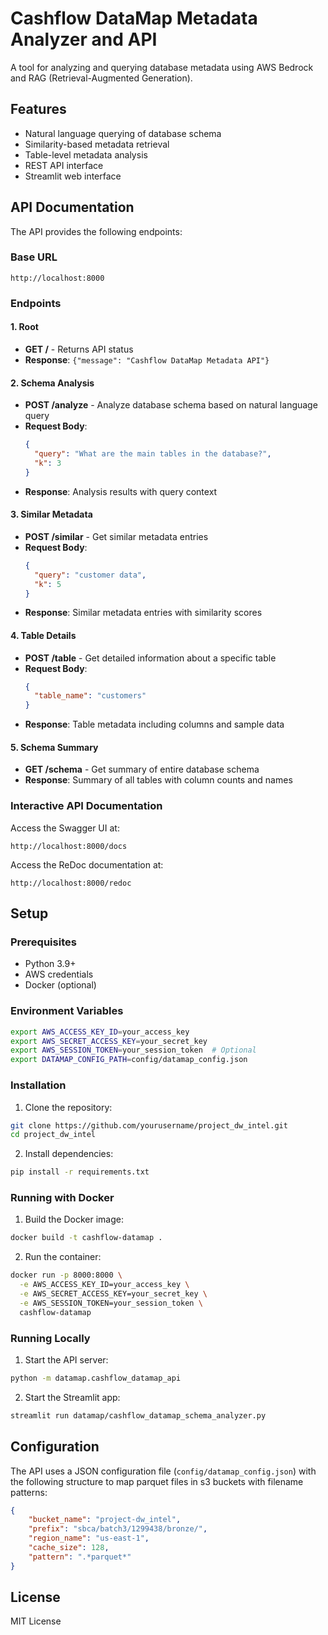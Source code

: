 # Cashflow DataMap Metadata Analyzer and API

A tool for analyzing and querying database metadata using AWS Bedrock and RAG (Retrieval-Augmented Generation).

## Features

- Natural language querying of database schema
- Similarity-based metadata retrieval
- Table-level metadata analysis
- REST API interface
- Streamlit web interface

## API Documentation

The API provides the following endpoints:

### Base URL
```
http://localhost:8000
```

### Endpoints

#### 1. Root
- **GET /** - Returns API status
- **Response**: `{"message": "Cashflow DataMap Metadata API"}`

#### 2. Schema Analysis
- **POST /analyze** - Analyze database schema based on natural language query
- **Request Body**:
  ```json
  {
    "query": "What are the main tables in the database?",
    "k": 3
  }
  ```
- **Response**: Analysis results with query context

#### 3. Similar Metadata
- **POST /similar** - Get similar metadata entries
- **Request Body**:
  ```json
  {
    "query": "customer data",
    "k": 5
  }
  ```
- **Response**: Similar metadata entries with similarity scores

#### 4. Table Details
- **POST /table** - Get detailed information about a specific table
- **Request Body**:
  ```json
  {
    "table_name": "customers"
  }
  ```
- **Response**: Table metadata including columns and sample data

#### 5. Schema Summary
- **GET /schema** - Get summary of entire database schema
- **Response**: Summary of all tables with column counts and names

### Interactive API Documentation
Access the Swagger UI at:
```
http://localhost:8000/docs
```

Access the ReDoc documentation at:
```
http://localhost:8000/redoc
```

## Setup

### Prerequisites
- Python 3.9+
- AWS credentials
- Docker (optional)

### Environment Variables
```bash
export AWS_ACCESS_KEY_ID=your_access_key
export AWS_SECRET_ACCESS_KEY=your_secret_key
export AWS_SESSION_TOKEN=your_session_token  # Optional
export DATAMAP_CONFIG_PATH=config/datamap_config.json
```

### Installation

1. Clone the repository:
```bash
git clone https://github.com/yourusername/project_dw_intel.git
cd project_dw_intel
```

2. Install dependencies:
```bash
pip install -r requirements.txt
```

### Running with Docker

1. Build the Docker image:
```bash
docker build -t cashflow-datamap .
```

2. Run the container:
```bash
docker run -p 8000:8000 \
  -e AWS_ACCESS_KEY_ID=your_access_key \
  -e AWS_SECRET_ACCESS_KEY=your_secret_key \
  -e AWS_SESSION_TOKEN=your_session_token \
  cashflow-datamap
```

### Running Locally

1. Start the API server:
```bash
python -m datamap.cashflow_datamap_api
```

2. Start the Streamlit app:
```bash
streamlit run datamap/cashflow_datamap_schema_analyzer.py
```

## Configuration

The API uses a JSON configuration file (`config/datamap_config.json`) with the following structure to map parquet files in s3 buckets with filename patterns:

```json
{
    "bucket_name": "project-dw_intel",
    "prefix": "sbca/batch3/1299438/bronze/",
    "region_name": "us-east-1",
    "cache_size": 128,
    "pattern": ".*parquet*"
}
```

## License

MIT License
